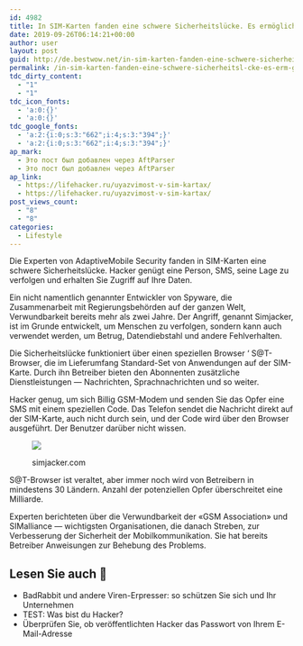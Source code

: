 ```yaml
---
id: 4982
title: In SIM-Karten fanden eine schwere Sicherheitslücke. Es ermöglicht Ihnen, spionieren für jedermann
date: 2019-09-26T06:14:21+00:00
author: user
layout: post
guid: http://de.bestwow.net/in-sim-karten-fanden-eine-schwere-sicherheitsl-cke-es-erm-glicht-ihnen-spionieren-f-r-jedermann/
permalink: /in-sim-karten-fanden-eine-schwere-sicherheitsl-cke-es-erm-glicht-ihnen-spionieren-f-r-jedermann/
tdc_dirty_content:
  - "1"
  - "1"
tdc_icon_fonts:
  - 'a:0:{}'
  - 'a:0:{}'
tdc_google_fonts:
  - 'a:2:{i:0;s:3:"662";i:4;s:3:"394";}'
  - 'a:2:{i:0;s:3:"662";i:4;s:3:"394";}'
ap_mark:
  - Это пост был добавлен через AftParser
  - Это пост был добавлен через AftParser
ap_link:
  - https://lifehacker.ru/uyazvimost-v-sim-kartax/
  - https://lifehacker.ru/uyazvimost-v-sim-kartax/
post_views_count:
  - "8"
  - "8"
categories:
  - Lifestyle
---
```

Die Experten von AdaptiveMobile Security fanden in SIM-Karten eine schwere Sicherheitslücke. Hacker genügt eine Person, SMS, seine Lage zu verfolgen und erhalten Sie Zugriff auf Ihre Daten.

Ein nicht namentlich genannter Entwickler von Spyware, die Zusammenarbeit mit Regierungsbehörden auf der ganzen Welt, Verwundbarkeit bereits mehr als zwei Jahre. Der Angriff, genannt Simjacker, ist im Grunde entwickelt, um Menschen zu verfolgen, sondern kann auch verwendet werden, um Betrug, Datendiebstahl und andere Fehlverhalten.

Die Sicherheitslücke funktioniert über einen speziellen Browser &#8216; S@T-Browser, die im Lieferumfang Standard-Set von Anwendungen auf der SIM-Karte. Durch ihn Betreiber bieten den Abonnenten zusätzliche Dienstleistungen — Nachrichten, Sprachnachrichten und so weiter.

Hacker genug, um sich Billig GSM-Modem und senden Sie das Opfer eine SMS mit einem speziellen Code. Das Telefon sendet die Nachricht direkt auf der SIM-Karte, auch nicht durch sein, und der Code wird über den Browser ausgeführt. Der Benutzer darüber nicht wissen.<figure>

![](http://de.bestwow.net/wp-content/uploads/2019/09/v-sim-kartah-nashli-ser-eznuyu-uyazvimost-ona-pozvolyaet-shpionit-za-kem-ugodno-1.jpg) <figcaption>simjacker.com</figcaption></figure> 

S@T-Browser ist veraltet, aber immer noch wird von Betreibern in mindestens 30 Ländern. Anzahl der potenziellen Opfer überschreitet eine Milliarde.

Experten berichteten über die Verwundbarkeit der «GSM Association» und SIMalliance — wichtigsten Organisationen, die danach Streben, zur Verbesserung der Sicherheit der Mobilkommunikation. Sie hat bereits Betreiber Anweisungen zur Behebung des Problems.

<div>
  <h2 class="read-also__title">
    <span>Lesen Sie auch</span> <span>🧐 </span>
  </h2>
  
  <ul class="read-also__list">
    <li>
      BadRabbit und andere Viren-Erpresser: so schützen Sie sich und Ihr Unternehmen
    </li>
    <li>
      TEST: Was bist du Hacker?
    </li>
    <li>
      Überprüfen Sie, ob veröffentlichten Hacker das Passwort von Ihrem E-Mail-Adresse
    </li>
  </ul>
</div>